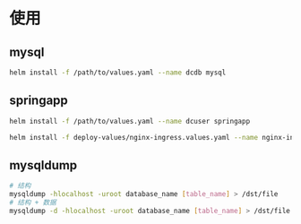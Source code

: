 # 使用

## mysql

```sh
helm install -f /path/to/values.yaml --name dcdb mysql
```

## springapp

```sh
helm install -f /path/to/values.yaml --name dcuser springapp
```

```sh
helm install -f deploy-values/nginx-ingress.values.yaml --name nginx-ingress stable/nginx-ingress
```

## mysqldump

```sh
# 结构
mysqldump -hlocalhost -uroot database_name [table_name] > /dst/file
# 结构 + 数据
mysqldump -d -hlocalhost -uroot database_name [table_name] > /dst/file
```